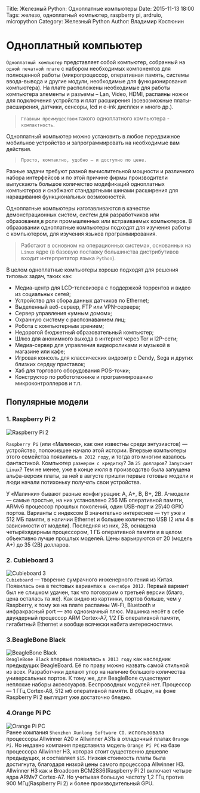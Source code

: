 Title: Железный Python: Одноплатные компьютеры
Date: 2015-11-13 18:00
Tags: железо, одноплатный компьютер, raspberry pi, ardruio, micropython
Category: Железный Python
Author: Владимир Костюнин

# Одноплатный компьютер

`Одноплатный компьютер` представляет собой  компьютер, собранный на `одной печатной плате` с набором необходимых компонентов для полноценной работы (микропроцессор, оперативная память, системы ввода-вывода и другие модули, необходимые для функционирования компьютера). На плате расположены необходимые для работы компьютера элементы и разъемы – Lan, Video, HDMI, распаяны ножки для подключения устройств и плат расширения (всевозможные платы-расширения, датчики, сенсоры, lcd и e-ink дисплеи и много др.).

> `Главным преимуществом` такого одноплатного компьютера - `компактность`. 

Одноплатный компьютер можно установить в любое передвижное мобильное устройство и запрограммировать на необходимые вам действия. 
> `Просто, компактно, удобно – и доступно по цене.` 

Разные задачи требуют разной вычислительной мощности и различного набора интерфейсов и по этой причине фирмы производители  выпускають большое количество модификаций одноплатных компьютеров и снабжают стандартными шинами расширения для наращивания функциональных возможностей.

Одноплатные компьютеры изготавливаются в качестве демонстрационных систем, систем для разработчиков или образования,в роли промышленных или встраиваемых компьютеров. В образовании одноплатные компьютеры подходят для изучения работы с компьютером, для изучения языков программирования. 

> Работают в основном на операционных системах, основанных на `Linux` ядре (в базовую поставку большинства дистрибутивов входит интерпретатор языка `Python`).  

В целом одноплатные компьютеры хорошо подходят для решения типовых задач, таких как:

* Медиа-центр для LCD-телевизора с поддержкой торрентов и видео из социальных сетей;
* Устройство для сбора данных датчиков по Ethernet;
* Выделенный веб-сервер, FTP или VPN-сервера;
* Сервер управления «умным домом»;
* Охранную систему с распознаванием лиц;
* Робота с компьютерным зрением;
* Недорогой бюджетный образовательный компьютер;
* Шлюз для анонимного выхода в интернет через Tor и I2P-сети;
* Медиа-сервер для управления видеороликами и музыкой в магазине или кафе;
* Игровая консоль для классических видеоигр с Dendy, Sega и других близких сердцу приставок;
* Хаб для торгового оборудования POS-точки;
* Конструктор по робототехнике и программированию микроконтроллеров и т.п.


## Популярные модели
###  1. Raspberry Pi 2  
![Raspberry Pi 2](http://old.pynsk.ru/images/posts/Raspberry_Pi_2.jpg)

`Raspberry Pi` (или «Малинка», как они известны среди энтузиастов) — устройство, положившее начало этой истории. Впервые компьютеры этого семейства появились `в 2012 году`, и тогда это многим казалось фантастикой. Компьютер `размером с кредитку`? За `25 долларов`? `Запускает Linux`? Тем не менее, уже в конце июля в производство была запущена альфа-версия платы, за ней в августе пришли первые готовые модели и люди начали потихоньку получать свои устройства. 

У «Малинки» бывают разные конфигурации: A, A+, B, B+, 2B. A-модели — самые простые, на них установлено 256 МБ оперативной памяти, ARMv6 процессор прошлых поколений, один USB-порт и 25\40 GPIO портов. Варианты с индексом B значительно интереснее — тут уже и 512 МБ памяти, в наличии Ethernet и большее количество USB (2 или 4 в зависимости от модели). Последняя из них, 2B, оснащена четырёхядерным процессором, 1 ГБ оперативной памяти и в целом объективно лучше прошлых моделей. Цены варьируются от 20 (модель А+) до 35 (2B) долларов.

### 2. Cubieboard 3

![Cubieboard 3](http://old.pynsk.ru/images/posts/Cubieboard_3.jpg)  
`Cubieboard` — творение сумрачного инженерного гения из Китая. Появилась она в тестовых вариантах `в сентябре 2012`. Первый вариант был не слишком удачен, так что поговорим о третьей версии (благо, цена осталась та же). Как видно из картинки, портов больше, чем у Raspberry, к тому же на плате распаяны Wi-Fi, Bluetooth и инфракрасный port — это однозначный плюс. Машинка несёт в себе двуядерный процессор ARM Cortex-A7, 1/2 ГБ оперативной памяти, гигабитный Ethernet и вообще всячески набита интересностями. 

### 3.BeagleBone Black

![BeagleBone Black](http://old.pynsk.ru/images/posts/BeagleBone_Black.jpg)  
`BeagleBone Black` впервые появилась `в 2013 году` как наследник предыдущих BeagleBoard. Её по праву можно назвать самой стильной из всех. Разработчики делают упор на наличие большого количества универсальных портов. К тому же, для BeagleBone существуют неплохие наборы аксессуаров. Беспроводных модулей нет. Процессор — 1 ГГц Cortex-A8, 512 мб оперативной памяти. В общем, на фоне Raspberry Pi 2 выглядит уже достаточно бледно.

### 4.Orange Pi PC

![Orange Pi PC](http://old.pynsk.ru/images/posts/Orang_Pi_PC.jpg)  
Ранее компания `Shenzhen Xunlong Software CO.` использовала процессоры Allwinner A20 и Allwinner A31s в отладочный платах `Orange Pi`. Но недавно компания представила модель `Orange Pi PC` на базе процессора Allwinner H3, которая стоит существенно дешевле предыдущих, и составляет `$15`. Низкая стоимость платы была достигнута, благодаря низкой цены самого процессора Allwinner H3. Allwinner H3 как и Broadcom BCM2836(Raspberry Pi 2) включает четыре ядра ARMv7 Cortex-A7. Но учитывая большую частоту 1,2 ГГц против 900 МГц(Raspberry Pi 2) и более производительный GPU.
